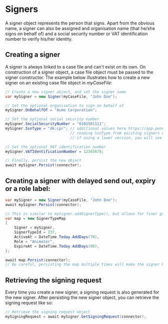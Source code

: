 # Signers
A signer object represents the person that signs. Apart from the obvious name, a signer can also be assigned and organisation name (that he/she signs on behalf of) and a social security number or VAT identification number to verify his/her identity.

## Creating a signer
A signer is always linked to a case file and can't exist on its own. On construction of a signer object, a case file object must be passed to the signer constructor.
The example below illustrates how to create a new signer on an existing case file object in _myCaseFile_:

```csharp
// Create a new signer object, and set the signer name
var mySigner = new Signer(myCaseFile, "John Doe");

// Set the optional organisation to sign on behalf of
mySigner.OnBehalfOf = "Acme Corporation";

// Set the optional social security number
mySigner.SocialSecurityNumber = "0101501111";
mySigner.SsnType = "dk:cpr"; // additional values here https://app.penneo.com/api/v3/signers/ssn-types
                             // reading SsnType from existing signers only works if using the api/v3 and up
                             // if using a lower version, you will see 'legacy' even if another value is actually set

// Set the optional VAT identification number
mySigner.VATIdentificationNumber = 12345678;

// Finally, persist the new object
await mySigner.Persist(connector);
```

## Creating a signer with delayed send out, expiry or a role label:

```csharp
var mySigner = new Signer(myCaseFile, "John Doe");
await mySigner.Persist(connector);

// This is similar to mySigner.addSignerType(), but allows for finer graned control
var map = new SignerTypeMap
{
    Signer = mySigner,
    SignerTypeId = 237,
    ActiveAt = DateTime.Today.AddDays(70),
    Role = "Animator",
    ExpireAt = DateTime.Today.AddDays(90),
};

await map.Persist(connector);
// Be careful, persisting the map multiple times will make the signer have to sign multiple times
```

## Retrieving the signing request
Every time you create a new signer, a signing request is also generated for the new signer. After persisting the new signer object, you can retrieve the signing request like so:

```csharp
// Retrieve the signing request object
mySigningRequest = await mySigner.GetSigningRequest(connector);
```
